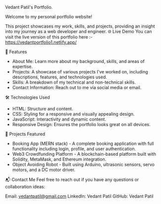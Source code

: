 Vedant Patil's Portfolio.

Welcome to my personal portfolio website!

This project showcases my work, skills, and projects, providing an insight into my journey as a web developer and engineer.
🌐 Live Demo You can visit the live version of this portfolio here :- https://vedantportfolio1.netlify.app/

🚀 Features
- About Me: Learn more about my background, skills, and areas of expertise.
- Projects: A showcase of various projects I've worked on, including descriptions, features, and technologies used.
- Skills: A breakdown of my technical and non-technical skills.
- Contact Information: Reach out to me via social media or email.

🛠️ Technologies Used
- HTML: Structure and content.
- CSS: Styling for a responsive and visually appealing design.
- JavaScript: Interactivity and dynamic content.
- Responsive Design: Ensures the portfolio looks great on all devices.

🎯 Projects Featured
- Booking App (MERN stack) - A complete booking application with full functionality including login, profile, and user authentication.
- Web3 Crowdfunding Platform - A blockchain-based platform built with Solidity, MetaMask, and Ethereum integration.
- Object Avoiding Robot - Built using Arduino, ultrasonic sensors, servo motors, and a DC motor driver.

📬 Contact Me Feel free to reach out if you have any questions or collaboration ideas:

Email: vedantpatil@gmail.com LinkedIn: Vedant Patil GitHub: Vedant Patil
